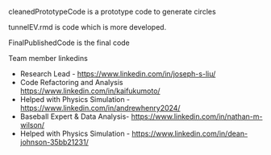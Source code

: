 cleanedPrototypeCode is a prototype code to generate circles

tunnelEV.rmd is code which is more developed.

FinalPublishedCode is the final code

Team member linkedins
- Research Lead - https://www.linkedin.com/in/joseph-s-liu/
- Code Refactoring and Analysis https://www.linkedin.com/in/kaifukumoto/
- Helped with Physics Simulation - https://www.linkedin.com/in/andrewhenry2024/
- Baseball Expert & Data Analysis- https://www.linkedin.com/in/nathan-m-wilson/
- Helped with Physics Simulation - https://www.linkedin.com/in/dean-johnson-35bb21231/
